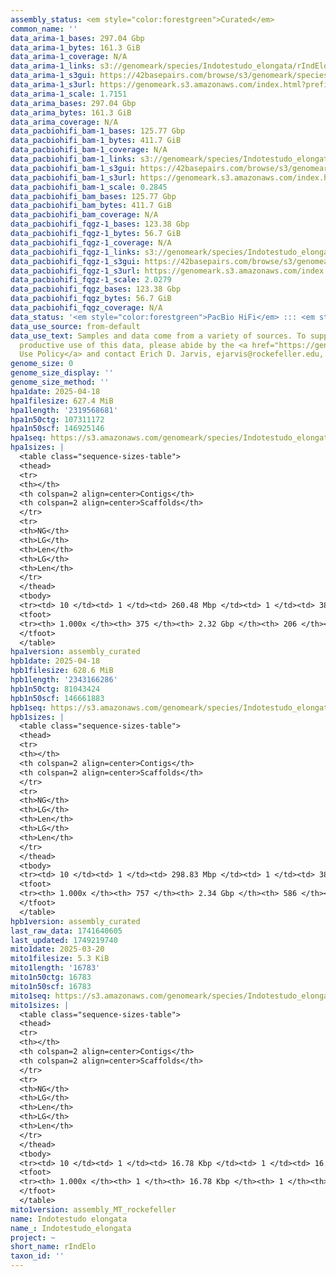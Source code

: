 ```yaml
---
assembly_status: <em style="color:forestgreen">Curated</em>
common_name: ''
data_arima-1_bases: 297.04 Gbp
data_arima-1_bytes: 161.3 GiB
data_arima-1_coverage: N/A
data_arima-1_links: s3://genomeark/species/Indotestudo_elongata/rIndElo1/genomic_data/arima/<br>
data_arima-1_s3gui: https://42basepairs.com/browse/s3/genomeark/species/Indotestudo_elongata/rIndElo1/genomic_data/arima/
data_arima-1_s3url: https://genomeark.s3.amazonaws.com/index.html?prefix=species/Indotestudo_elongata/rIndElo1/genomic_data/arima/
data_arima-1_scale: 1.7151
data_arima_bases: 297.04 Gbp
data_arima_bytes: 161.3 GiB
data_arima_coverage: N/A
data_pacbiohifi_bam-1_bases: 125.77 Gbp
data_pacbiohifi_bam-1_bytes: 411.7 GiB
data_pacbiohifi_bam-1_coverage: N/A
data_pacbiohifi_bam-1_links: s3://genomeark/species/Indotestudo_elongata/rIndElo1/genomic_data/pacbio_hifi/<br>
data_pacbiohifi_bam-1_s3gui: https://42basepairs.com/browse/s3/genomeark/species/Indotestudo_elongata/rIndElo1/genomic_data/pacbio_hifi/
data_pacbiohifi_bam-1_s3url: https://genomeark.s3.amazonaws.com/index.html?prefix=species/Indotestudo_elongata/rIndElo1/genomic_data/pacbio_hifi/
data_pacbiohifi_bam-1_scale: 0.2845
data_pacbiohifi_bam_bases: 125.77 Gbp
data_pacbiohifi_bam_bytes: 411.7 GiB
data_pacbiohifi_bam_coverage: N/A
data_pacbiohifi_fqgz-1_bases: 123.38 Gbp
data_pacbiohifi_fqgz-1_bytes: 56.7 GiB
data_pacbiohifi_fqgz-1_coverage: N/A
data_pacbiohifi_fqgz-1_links: s3://genomeark/species/Indotestudo_elongata/rIndElo1/genomic_data/pacbio_hifi/<br>
data_pacbiohifi_fqgz-1_s3gui: https://42basepairs.com/browse/s3/genomeark/species/Indotestudo_elongata/rIndElo1/genomic_data/pacbio_hifi/
data_pacbiohifi_fqgz-1_s3url: https://genomeark.s3.amazonaws.com/index.html?prefix=species/Indotestudo_elongata/rIndElo1/genomic_data/pacbio_hifi/
data_pacbiohifi_fqgz-1_scale: 2.0279
data_pacbiohifi_fqgz_bases: 123.38 Gbp
data_pacbiohifi_fqgz_bytes: 56.7 GiB
data_pacbiohifi_fqgz_coverage: N/A
data_status: '<em style="color:forestgreen">PacBio HiFi</em> ::: <em style="color:forestgreen">Arima</em>'
data_use_source: from-default
data_use_text: Samples and data come from a variety of sources. To support fair and
  productive use of this data, please abide by the <a href="https://genome10k.soe.ucsc.edu/data-use-policies/">Data
  Use Policy</a> and contact Erich D. Jarvis, ejarvis@rockefeller.edu, with any questions.
genome_size: 0
genome_size_display: ''
genome_size_method: ''
hpa1date: 2025-04-18
hpa1filesize: 627.4 MiB
hpa1length: '2319568681'
hpa1n50ctg: 107311172
hpa1n50scf: 146925146
hpa1seq: https://s3.amazonaws.com/genomeark/species/Indotestudo_elongata/rIndElo1/assembly_curated/rIndElo1.hap1.cur.20250418.fasta.gz
hpa1sizes: |
  <table class="sequence-sizes-table">
  <thead>
  <tr>
  <th></th>
  <th colspan=2 align=center>Contigs</th>
  <th colspan=2 align=center>Scaffolds</th>
  </tr>
  <tr>
  <th>NG</th>
  <th>LG</th>
  <th>Len</th>
  <th>LG</th>
  <th>Len</th>
  </tr>
  </thead>
  <tbody>
  <tr><td> 10 </td><td> 1 </td><td> 260.48 Mbp </td><td> 1 </td><td> 387.69 Mbp </td></tr><tr><td> 20 </td><td> 2 </td><td> 216.71 Mbp </td><td> 2 </td><td> 304.44 Mbp </td></tr><tr><td> 30 </td><td> 4 </td><td> 141.56 Mbp </td><td> 3 </td><td> 220.77 Mbp </td></tr><tr><td> 40 </td><td> 6 </td><td> 117.44 Mbp </td><td> 4 </td><td> 159.12 Mbp </td></tr><tr style="background-color:#cccccc;"><td> 50 </td><td> 8 </td><td style="background-color:#88ff88;"> 107.31 Mbp </td><td> 5 </td><td style="background-color:#88ff88;"> 146.93 Mbp </td></tr><tr><td> 60 </td><td> 11 </td><td> 63.54 Mbp </td><td> 7 </td><td> 129.65 Mbp </td></tr><tr><td> 70 </td><td> 15 </td><td> 50.45 Mbp </td><td> 9 </td><td> 104.66 Mbp </td></tr><tr><td> 80 </td><td> 21 </td><td> 28.58 Mbp </td><td> 11 </td><td> 80.22 Mbp </td></tr><tr><td> 90 </td><td> 34 </td><td> 9.57 Mbp </td><td> 16 </td><td> 32.66 Mbp </td></tr><tr><td> 100 </td><td> 375 </td><td> 13.76 Kbp </td><td> 206 </td><td> 17.84 Kbp </td></tr></tbody>
  <tfoot>
  <tr><th> 1.000x </th><th> 375 </th><th> 2.32 Gbp </th><th> 206 </th><th> 2.32 Gbp </th></tr>
  </tfoot>
  </table>
hpa1version: assembly_curated
hpb1date: 2025-04-18
hpb1filesize: 628.6 MiB
hpb1length: '2343166286'
hpb1n50ctg: 81043424
hpb1n50scf: 146661883
hpb1seq: https://s3.amazonaws.com/genomeark/species/Indotestudo_elongata/rIndElo1/assembly_curated/rIndElo1.hap2.cur.20250418.fasta.gz
hpb1sizes: |
  <table class="sequence-sizes-table">
  <thead>
  <tr>
  <th></th>
  <th colspan=2 align=center>Contigs</th>
  <th colspan=2 align=center>Scaffolds</th>
  </tr>
  <tr>
  <th>NG</th>
  <th>LG</th>
  <th>Len</th>
  <th>LG</th>
  <th>Len</th>
  </tr>
  </thead>
  <tbody>
  <tr><td> 10 </td><td> 1 </td><td> 298.83 Mbp </td><td> 1 </td><td> 384.60 Mbp </td></tr><tr><td> 20 </td><td> 3 </td><td> 137.65 Mbp </td><td> 2 </td><td> 305.62 Mbp </td></tr><tr><td> 30 </td><td> 4 </td><td> 127.41 Mbp </td><td> 3 </td><td> 220.71 Mbp </td></tr><tr><td> 40 </td><td> 6 </td><td> 107.32 Mbp </td><td> 4 </td><td> 160.64 Mbp </td></tr><tr style="background-color:#cccccc;"><td> 50 </td><td> 9 </td><td style="background-color:#88ff88;"> 81.04 Mbp </td><td> 5 </td><td style="background-color:#88ff88;"> 146.66 Mbp </td></tr><tr><td> 60 </td><td> 13 </td><td> 53.52 Mbp </td><td> 7 </td><td> 130.66 Mbp </td></tr><tr><td> 70 </td><td> 18 </td><td> 32.08 Mbp </td><td> 9 </td><td> 104.32 Mbp </td></tr><tr><td> 80 </td><td> 27 </td><td> 22.56 Mbp </td><td> 12 </td><td> 49.67 Mbp </td></tr><tr><td> 90 </td><td> 43 </td><td> 9.68 Mbp </td><td> 17 </td><td> 27.52 Mbp </td></tr><tr><td> 100 </td><td> 757 </td><td> 14.43 Kbp </td><td> 586 </td><td> 14.43 Kbp </td></tr></tbody>
  <tfoot>
  <tr><th> 1.000x </th><th> 757 </th><th> 2.34 Gbp </th><th> 586 </th><th> 2.34 Gbp </th></tr>
  </tfoot>
  </table>
hpb1version: assembly_curated
last_raw_data: 1741640605
last_updated: 1749219740
mito1date: 2025-03-20
mito1filesize: 5.3 KiB
mito1length: '16783'
mito1n50ctg: 16783
mito1n50scf: 16783
mito1seq: https://s3.amazonaws.com/genomeark/species/Indotestudo_elongata/rIndElo1/assembly_MT_rockefeller/rIndElo1.MT.20250320.fasta.gz
mito1sizes: |
  <table class="sequence-sizes-table">
  <thead>
  <tr>
  <th></th>
  <th colspan=2 align=center>Contigs</th>
  <th colspan=2 align=center>Scaffolds</th>
  </tr>
  <tr>
  <th>NG</th>
  <th>LG</th>
  <th>Len</th>
  <th>LG</th>
  <th>Len</th>
  </tr>
  </thead>
  <tbody>
  <tr><td> 10 </td><td> 1 </td><td> 16.78 Kbp </td><td> 1 </td><td> 16.78 Kbp </td></tr><tr><td> 20 </td><td> 1 </td><td> 16.78 Kbp </td><td> 1 </td><td> 16.78 Kbp </td></tr><tr><td> 30 </td><td> 1 </td><td> 16.78 Kbp </td><td> 1 </td><td> 16.78 Kbp </td></tr><tr><td> 40 </td><td> 1 </td><td> 16.78 Kbp </td><td> 1 </td><td> 16.78 Kbp </td></tr><tr style="background-color:#cccccc;"><td> 50 </td><td> 1 </td><td style="background-color:#ff8888;"> 16.78 Kbp </td><td> 1 </td><td style="background-color:#ff8888;"> 16.78 Kbp </td></tr><tr><td> 60 </td><td> 1 </td><td> 16.78 Kbp </td><td> 1 </td><td> 16.78 Kbp </td></tr><tr><td> 70 </td><td> 1 </td><td> 16.78 Kbp </td><td> 1 </td><td> 16.78 Kbp </td></tr><tr><td> 80 </td><td> 1 </td><td> 16.78 Kbp </td><td> 1 </td><td> 16.78 Kbp </td></tr><tr><td> 90 </td><td> 1 </td><td> 16.78 Kbp </td><td> 1 </td><td> 16.78 Kbp </td></tr><tr><td> 100 </td><td> 1 </td><td> 16.78 Kbp </td><td> 1 </td><td> 16.78 Kbp </td></tr></tbody>
  <tfoot>
  <tr><th> 1.000x </th><th> 1 </th><th> 16.78 Kbp </th><th> 1 </th><th> 16.78 Kbp </th></tr>
  </tfoot>
  </table>
mito1version: assembly_MT_rockefeller
name: Indotestudo elongata
name_: Indotestudo_elongata
project: ~
short_name: rIndElo
taxon_id: ''
---
```

